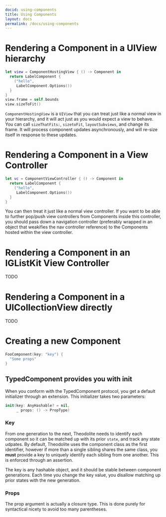 ```yaml
---
docid: using-components
title: Using Components
layout: docs
permalink: /docs/using-components
---
```


# Rendering a Component in a UIView hierarchy

```swift
let view = ComponentHostingView { () -> Component in
  return LabelComponent {
    ("hello",
     LabelComponent.Options())
  }
}
view.frame = self.bounds
view.sizeToFit()
```

`ComponentHostingView` is a `UIView` that you can treat just like a normal view in your hierarchy, and it will act just as you would expect a view to behave. You can call `sizeThatFits:`, `sizetoFit`, `layoutSubviews`, and change its frame. It will process component updates asynchronously, and will re-size itself in response to these updates.

# Rendering a Component in a View Controller

```swift
let vc = ComponentViewController { () -> Component in
  return LabelComponent {
    ("hello",
     LabelComponent.Options())
  }
}
```

You can then treat it just like a normal view controller. If you want to be able to further pop/push view controllers from Components inside this controller, you should pass down a navigation controller (preferably wrapped in an object that weakifies the nav controller reference) to the Components hosted within the view controller.

# Rendering a Component in an IGListKit View Controller

TODO

# Rendering a Component in a UICollectionView directly

TODO

# Creating a new Component

```swift
FooComponent(key: "key") {
  "Some props"
}
```

## TypedComponent provides you with init

When you conform with the TypedComponent protocol, you get a default initializer through an extension. This initializer takes two parameters:

```swift
init(key: AnyHashable? = nil,
     _ props: () -> PropType)
```

### Key

From one generation to the next, Theodolite needs to identify each component so it can be matched up with its prior `state`, and track any state udpates. By default, Theodolite uses the component class as the first identifier, however if more than a single sibling shares the same class, you **must** provide a key to uniquely identify each sibling from one another. This is enforced through an assertion.

The key is any hashable object, and it should be stable between component generations. Each time you change the key value, you disallow matching up prior states with the new generation.

### Props

The prop argument is actually a closure type. This is done purely for syntactical nicety to avoid too many parentheses.
